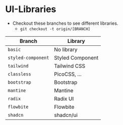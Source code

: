 # UI-Libraries

- Checkout these branches to see different libraries.
  - `git checkout -t origin/[BRANCH]`

| Branch             | Library          |
| ------------------ | ---------------- |
| `basic`            | No library       |
| `styled-component` | Styled Component |
| `tailwind`         | Tailwind CSS     |
| `classless`        | PicoCSS, ...     |
| `bootstrap`        | Bootstrap        |
| `mantine`          | Mantine          |
| `radix`            | Radix UI         |
| `flowbite`         | Flowbite         |
| `shadcn`           | shadcn/ui        |
